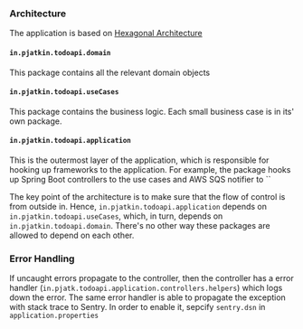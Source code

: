### Architecture
The application is based on [Hexagonal Architecture](https://blog.ndepend.com/hexagonal-architecture)

#### `in.pjatkin.todoapi.domain`
This package contains all the relevant domain objects

#### `in.pjatkin.todoapi.useCases`
This package contains the business logic. Each small business case is in its' own package.

#### `in.pjatkin.todoapi.application` 
This is the outermost layer of the application, which is responsible for hooking up frameworks to the application.
For example, the package hooks up Spring Boot controllers to the use cases and AWS SQS notifier to ``

The key point of the architecture is to make sure that the flow of control is from outside in. Hence, `in.pjatkin.todoapi.application` depends on `in.pjatkin.todoapi.useCases`, which, in turn, depends on `in.pjatkin.todoapi.domain`.
There's no other way these packages are allowed to depend on each other.

### Error Handling
If uncaught errors propagate to the controller, then the controller has a error handler (`in.pjatk.todoapi.application.controllers.helpers`) which logs down the error.
The same error handler is able to propagate the exception with stack trace to Sentry. In order to enable it, sepcify `sentry.dsn` in `application.properties`
